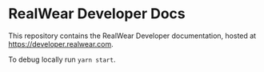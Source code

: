# RealWear Developer Docs

This repository contains the RealWear Developer documentation, hosted at https://developer.realwear.com.

To debug locally run `yarn start`.